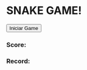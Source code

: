 <!DOCTYPE html>
<html lang="en">

<head>
    <meta charset="UTF-8">
    <meta http-equiv="X-UA-Compatible" content="IE=edge">
    <meta name="viewport" content="width=device-width, initial-scale=1.0">
    <link rel="stylesheet" href="style.css">
    <title>Snake Game</title>
</head>

<body>
    <div class="game">
        <h1>SNAKE GAME!</h1>
        <canvas id="snake" width="512" height="512"></canvas>
    </div>
    <div class="menu">
        <button onclick="iniciarGame()">Iniciar Game</button>
        <h3 id="contador">Score: </h3>
        <h3 id="armazen">Record: </h3>
    </div>
    <script src="main.js"></script>
</body>

</html>

